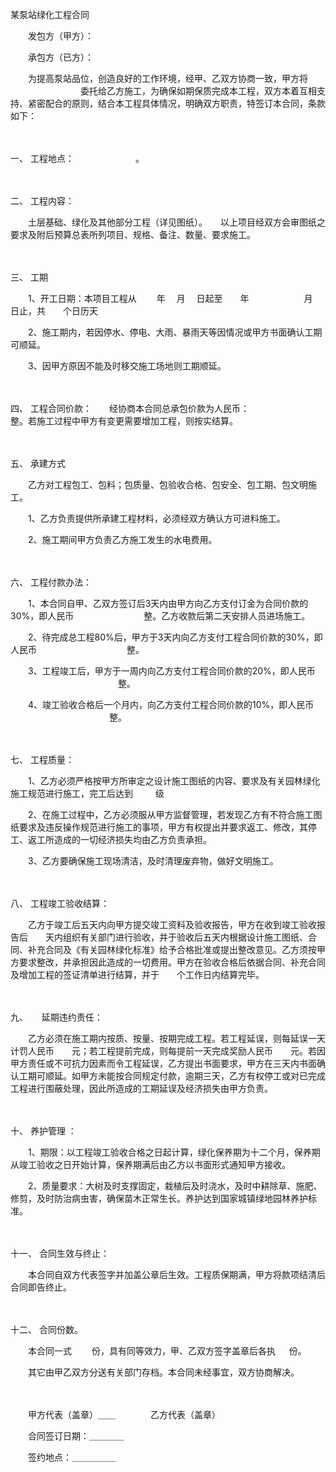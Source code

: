 



某泵站绿化工程合同



 

　　发包方（甲方）：

　　承包方（已方）：　　

　　为提高泵站品位，创造良好的工作环境，经甲、乙双方协商一致，甲方将 　　　　　　　　委托给乙方施工，为确保如期保质完成本工程，双方本着互相支持、紧密配合的原则，结合本工程具体情况，明确双方职责，特签订本合同，条款如下：

　　

一、
工程地点：　　　　　　　。

　　

二、
工程内容：　　

　　土层基础、绿化及其他部分工程（详见图纸）。　　以上项目经双方会审图纸之要求及附后预算总表所列项目、规格、备注、数量、要求施工。

　　

三、
工期　　

　　1、开工日期：本项目工程从　　 年　 月　 日起至　　年　　　　　　 月　 日止，共　　个日历天　　

　　2、施工期内，若因停水、停电、大雨、暴雨天等因情况或甲方书面确认工期可顺延。　　

　　3、因甲方原因不能及时移交施工场地则工期顺延。

　　

四、
工程合同价款：　　经协商本合同总承包价款为人民币：　　　　　　　　 整。若施工过程中甲方有变更需要增加工程，则按实结算。

　　

五、
承建方式　　

　　乙方对工程包工、包料；包质量、包验收合格、包安全、包工期、包文明施工。　　

　　1、乙方负责提供所承建工程材料，必须经双方确认方可进料施工。　　

　　2、施工期间甲方负责乙方施工发生的水电费用。

　　

六、
工程付款办法：　　

　　1、本合同自甲、乙双方签订后3天内由甲方向乙方支付订金为合同价款的30%，即人民币　　　　　　　　整。乙方收款后第二天安排人员进场施工。　　

　　2、待完成总工程80%后，甲方于3天内向乙方支付工程合同价款的30%，即人民币　　　　　　　　　　 整。　　

　　3、工程竣工后，甲方于一周内向乙方支付工程合同价款的20%，即人民币 　　　　　　　　　　　　 整。　　

　　4、竣工验收合格后一个月内，向乙方支付工程合同价款的10%，即人民币 　　　　　　　　　　　 整。

　　

七、
工程质量：　　

　　1、乙方必须严格按甲方所审定之设计施工图纸的内容、要求及有关园林绿化施工规范进行施工，完工后达到 　　 级　　

　　2、在施工过程中，乙方必须服从甲方监督管理，若发现乙方有不符合施工图纸要求及违反操作规范进行施工的事项，甲方有权提出并要求返工、修改，其停工、返工所造成的一切经济损失均由乙方负责承担。　　

　　3、乙方要确保施工现场清洁，及时清理废弃物，做好文明施工。

　　

八、
工程竣工验收结算：　　

　　乙方于竣工后五天内向甲方提交竣工资料及验收报告，甲方在收到竣工验收报告后　　天内组织有关部门进行验收，并于验收后五天内根据设计施工图纸、合同、补充合同及《有关园林绿化标准》给予合格批准或提出整改意见。乙方须按甲方要求整改，并承担因此造成的一切费用。甲方在验收合格后依据合同、补充合同及增加工程的签证清单进行结算，并于　　个工作日内结算完毕。

　　

九、
　 延期违约责任：　　

　　乙方必须在施工期内按质、按量、按期完成工程。若工程延误，则每延误一天计罚人民币　　元；若工程提前完成，则每提前一天完成奖励人民币　　元。若因甲方责任或不可抗力因素而令工程延误，乙方提出书面要求，甲方在三天内书面确认工期可顺延。如甲方未能按合同规定付款，逾期三天，乙方有权停工或对已完成工程进行围蔽处理，因此所造成的工期延误及经济损失由甲方负责。

　　

十、
养护管理 ：　　

　　1、期限：以工程竣工验收合格之日起计算，绿化保养期为十二个月，保养期从竣工验收之日开始计算，保养期满后由乙方以书面形式通知甲方接收。　　

　　2、质量要求：大树及时支撑固定，栽植后及时浇水，及时中耕除草、施肥、修剪，及时防治病虫害，确保苗木正常生长。养护达到国家城镇绿地园林养护标准。

　　

十一、
合同生效与终止：　　

　　本合同自双方代表签字并加盖公章后生效。工程质保期满，甲方将款项结清后合同即告终止。

　　

十二、
合同份数。　　

　　本合同一式　　 份，具有同等效力，甲、乙双方签字盖章后各执 　 份。

　　其它由甲乙双方分送有关部门存档。本合同未经事宜，双方协商解决。　　

　　

　　甲方代表（盖章）＿＿　　　　乙方代表（盖章）　　

　　合同签订日期：＿＿＿＿

　　签约地点：＿＿＿＿＿